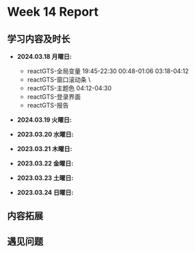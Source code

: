 # Week 14 Report

## 学习内容及时长

* **2024.03.18 月曜日:** 
  * reactGTS-全局变量 19:45-22:30 00:48-01:06 03:18-04:12
  * reactGTS-窗口滚动条 \
  * reactGTS-主题色 04:12-04:30
  * reactGTS-登录界面
  * reactGTS-报告

* **2024.03.19 火曜日:** 

* **2023.03.20 水曜日:** 

* **2023.03.21 木曜日:** 

* **2023.03.22 金曜日:** 

* **2023.03.23 土曜日:** 

* **2023.03.24 日曜日:** 


## 内容拓展


## 遇见问题
